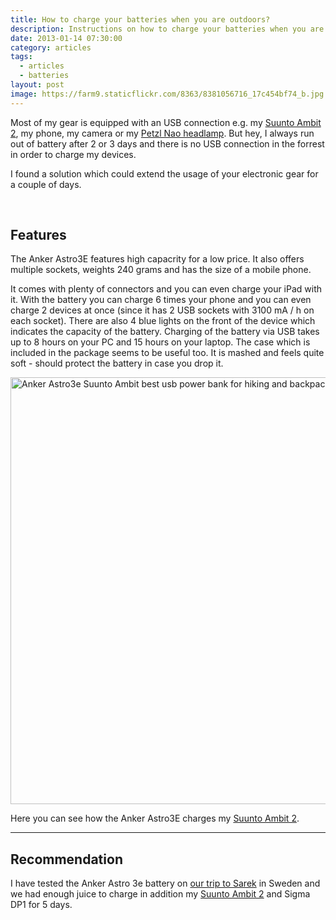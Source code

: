 ```yaml
---
title: How to charge your batteries when you are outdoors?
description: Instructions on how to charge your batteries when you are outdoors
date: 2013-01-14 07:30:00
category: articles
tags:
  - articles
  - batteries
layout: post
image: https://farm9.staticflickr.com/8363/8381056716_17c454bf74_b.jpg
---
```

Most of my gear is equipped with an USB connection e.g. my <a href="http://hikeventures.com/gear-review-suunto-ambit-2-black-hr/" target="_self">Suunto Ambit 2</a>, my phone, my camera or my <a href="http://hikeventures.com/petzl-nao-headlamp-test/" target="_blank">Petzl Nao headlamp</a>. But hey, I always run out of battery after 2 or 3 days and there is no USB connection in the forrest in order to charge my devices.

I found a solution which could extend the usage of your electronic gear for a couple of days.

<amp-img src="https://farm9.staticflickr.com/8363/8381056716_17c454bf74_b.jpg"  width="1024" height="683" layout="responsive" alt="Anker Astro3e"></amp-img>
<br>
<!--more-->

## Features
The Anker Astro3E features high capacrity for a low price. It also offers multiple sockets, weights 240 grams and has the size of a mobile phone.

It comes with plenty of connectors and you can even charge your iPad with it. With the battery you can charge 6 times your phone and you can even charge 2 devices at once (since it has 2 USB sockets with 3100 mA / h on each socket). There are also 4 blue lights on the front of the device which indicates the capacity of the battery. Charging of the battery via USB takes up to 8 hours on your PC and 15 hours on your laptop. The case which is included in the package seems to be useful too. It is mashed and feels quite soft - should protect the battery in case you drop it.

<a href="https://www.flickr.com/photos/90204224@N07/8379979987" title="Anker Astro3e Suunto Ambit"><img src="https://farm9.staticflickr.com/8376/8379979987_5d2cd6b3e4_b.jpg" width="1024" height="683" alt="Anker Astro3e Suunto Ambit best usb power bank for hiking and backpacking"></a>

Here you can see how the Anker Astro3E charges my <a href="http://hikeventures.com/gear-review-suunto-ambit-2-black-hr/" target="_self">Suunto Ambit 2</a>.

---

## Recommendation
I have tested the Anker Astro 3e battery on <a href="http://hikeventures.com/hiking-and-packrafting-in-sarek-day-1/" target="_self">our trip to Sarek</a> in Sweden and we had enough juice to charge in addition my  <a href="http://hikeventures.com/gear-review-suunto-ambit-2-black-hr/" target="_self">Suunto Ambit 2</a> and Sigma DP1 for 5 days.
